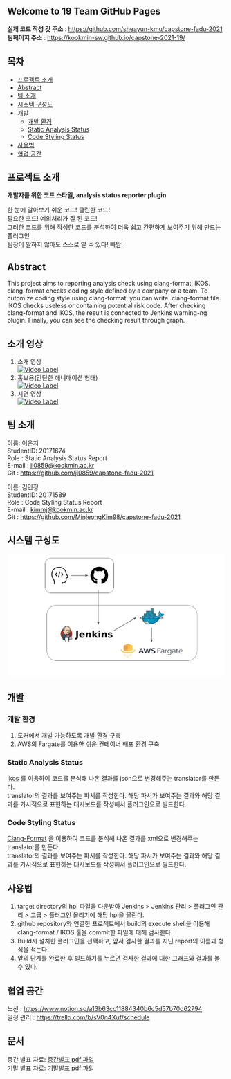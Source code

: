 ## Welcome to 19 Team GitHub Pages
**실제 코드 작성 깃 주소** : https://github.com/sheayun-kmu/capstone-fadu-2021    
**팀페이지 주소** : https://kookmin-sw.github.io/capstone-2021-19/  

## 목차  
- [프로젝트 소개](#프로젝트-소개)  
- [Abstract](#Abstract)
- [팀 소개](#팀-소개)  
- [시스템 구성도](#시스템-구성도)  
- [개발](#개발)  
  - [개발 환경](#개발-환경)  
  - [Static Analysis Status](#Static-Analysis-Status)  
  - [Code Styling Status](#Code-Styling-Status)  
- [사용법](#사용법)  
- [협업 공간](#협업-공간)  

## 프로젝트 소개  

**개발자를 위한 코드 스타일, analysis status reporter plugin**  

한 눈에 알아보기 쉬운 코드! 클린한 코드!  
필요한 코드! 예외처리가 잘 된 코드!  
그러한 코드를 위해 작성한 코드를 분석하여 더욱 쉽고 간편하게 보여주기 위해 만드는 플러그인  
팀장이 말하지 않아도 스스로 알 수 있다! 빠밤!  

## Abstract

This project aims to reporting analysis check using clang-format, IKOS.
clang-format checks coding style defined by a company or a team.
To cutomize coding style using clang-format, you can write .clang-format file.
IKOS checks useless or containing potential risk code.
After checking clang-format and IKOS, the result is connected to Jenkins warning-ng plugin.
Finally, you can see the checking result through graph.

## 소개 영상  
1. 소개 영상 <br>
  [![Video Label](https://img.youtube.com/vi/LoVoDv4fPWg/0.jpg)](https://youtu.be/LoVoDv4fPWg) </br>
3. 홍보용(간단한 애니매이션 형태) <br>
  [![Video Label](https://img.youtube.com/vi/XhEEV1QTwdI/0.jpg)](https://youtu.be/XhEEV1QTwdI) </br> 
5. 시연 영상 <br>
  [![Video Label](https://img.youtube.com/vi/LJM9ZKbF-mg/0.jpg)](https://youtu.be/LJM9ZKbF-mg) </br>

## 팀 소개  
  
이름: 이은지  
StudentID: 20171674  
Role : Static Analysis Status Report  
E-mail : ji0859@kookmin.ac.kr   
Git : https://github.com/ji0859/capstone-fadu-2021  


이름: 김민정  
StudentID: 20171589  
Role : Code Styling Status Report  
E-mail : kimmj@kookmin.ac.kr  
Git : https://github.com/MinjeongKim98/capstone-fadu-2021  

## 시스템 구성도  

![image](./image/docker.jpg)  

## 개발  
### 개발 환경  

1. 도커에서 개발 가능하도록 개발 환경 구축  
2. AWS의 Fargate를 이용한 쉬운 컨테이너 배포 환경 구축  

### Static Analysis Status  

[Ikos](https://github.com/NASA-SW-VnV/ikos) 를 이용하여 코드를 분석해 나온 결과를 json으로 변경해주는 translator를 만든다.  
translator의 결과를 보여주는 파서를 작성한다. 해당 파서가 보여주는 결과와 해당 결과를 가시적으로 표현하는 대시보드를 작성해서 플러그인으로 빌드한다.  

### Code Styling Status  

[Clang-Format](https://clang.llvm.org/docs/ClangFormat.html) 을 이용하여 코드를 분석해 나온 결과를 xml으로 변경해주는 translator를 만든다.  
translator의 결과를 보여주는 파서를 작성한다. 해당 파서가 보여주는 결과와 해당 결과를 가시적으로 표현하는 대시보드를 작성해서 플러그인으로 빌드한다.  

## 사용법  

1. target directory의 hpi 파일을 다운받아 Jenkins > Jenkins 관리 > 플러그인 관리 > 고급 > 플러그인 올리기에 해당 hpi을 올린다.  
2. github repository와 연결한 프로젝트에서 build의 execute shell을 이용해 clang-format / IKOS 툴을 commit한 파일에 대해 검사한다.
3. Build시 설치한 플러그인을 선택하고, 앞서 검사한 결과를 지닌 report의 이름과 형식을 적는다.  
4. 앞의 단계를 완료한 후 빌드하기를 누르면 검사한 결과에 대한 그래프와 결과를 볼 수 있다.  

## 협업 공간  

노션 : https://www.notion.so/a13b63cc11884340b6c5d57b70d62794  </br>
일정 관리 : https://trello.com/b/sV0n4Xuf/schedule  

## 문서
중간 발표 자료: [중간발표 pdf 파일](./docs/capstone-19조_중간발표자료.pdf) </br>
기말 발표 자료: [기말발표 pdf 파일](./docs/19조DSP.pdf)

